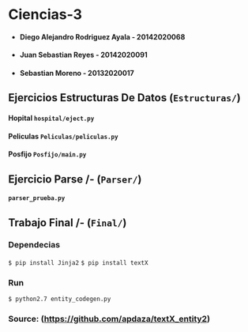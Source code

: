 # Ciencias-3

* #### Diego Alejandro Rodriguez Ayala - 20142020068
* #### Juan Sebastian Reyes - 20142020091
* #### Sebastian Moreno - 20132020017

## Ejercicios Estructuras De Datos (`Estructuras/`)
#### Hopital `hospital/eject.py`
#### Peliculas `Peliculas/peliculas.py`
#### Posfijo `Posfijo/main.py`

## Ejercicio Parse /- (`Parser/`)
#### `parser_prueba.py`

## Trabajo Final /- (`Final/`)
### Dependecias

  `$ pip install Jinja2`
  `$ pip install textX`

### Run

  `$ python2.7 entity_codegen.py`

### Source: (https://github.com/apdaza/textX_entity2)
